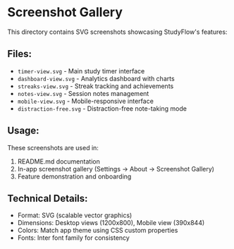 # Screenshot Gallery

This directory contains SVG screenshots showcasing StudyFlow's features:

## Files:
- `timer-view.svg` - Main study timer interface
- `dashboard-view.svg` - Analytics dashboard with charts
- `streaks-view.svg` - Streak tracking and achievements
- `notes-view.svg` - Session notes management
- `mobile-view.svg` - Mobile-responsive interface
- `distraction-free.svg` - Distraction-free note-taking mode

## Usage:
These screenshots are used in:
1. README.md documentation
2. In-app screenshot gallery (Settings → About → Screenshot Gallery)
3. Feature demonstration and onboarding

## Technical Details:
- Format: SVG (scalable vector graphics)
- Dimensions: Desktop views (1200x800), Mobile view (390x844)
- Colors: Match app theme using CSS custom properties
- Fonts: Inter font family for consistency